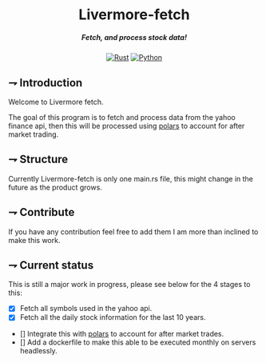 <div align="center">

# Livermore-fetch
##### Fetch, and process stock data!

[![Rust](https://img.shields.io/badge/Yahoo_finance_api-6001D2.svg?style=for-the-badge&logo=yahoo)](https://docs.rs/yahoo_finance_api/latest/yahoo_finance_api/)
[![Python](https://img.shields.io/badge/Polars-CD792C.svg?style=for-the-badge&logo=polars&logoColor=white)](https://www.pola.rs/)
</div>

## ⇁  Introduction
Welcome to Livermore fetch. 

The goal of this program is to fetch and process data from the yahoo finance api, then this will be processed using [polars](https://www.pola.rs/) to account for after market trading.

## ⇁  Structure
Currently Livermore-fetch is only one main.rs file, this might change in the future as the product grows.

## ⇁  Contribute
If you have any contribution feel free to add them I am more than inclined to make this work.

## ⇁  Current status
This is still a major work in progress, please see below for the 4 stages to this:

- [X] Fetch all symbols used in the yahoo api.
- [X] Fetch all the daily stock information for the last 10 years.
- [] Integrate this with [polars](https://www.pola.rs/) to account for after market trades.
- [] Add a dockerfile to make this able to be executed monthly on servers headlessly.

